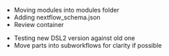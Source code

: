 - Moving modules into modules folder
- Adding nextflow_schema.json
- Review container

* Testing new DSL2 version against old one
* Move parts into subworkflows for clarity if possible

